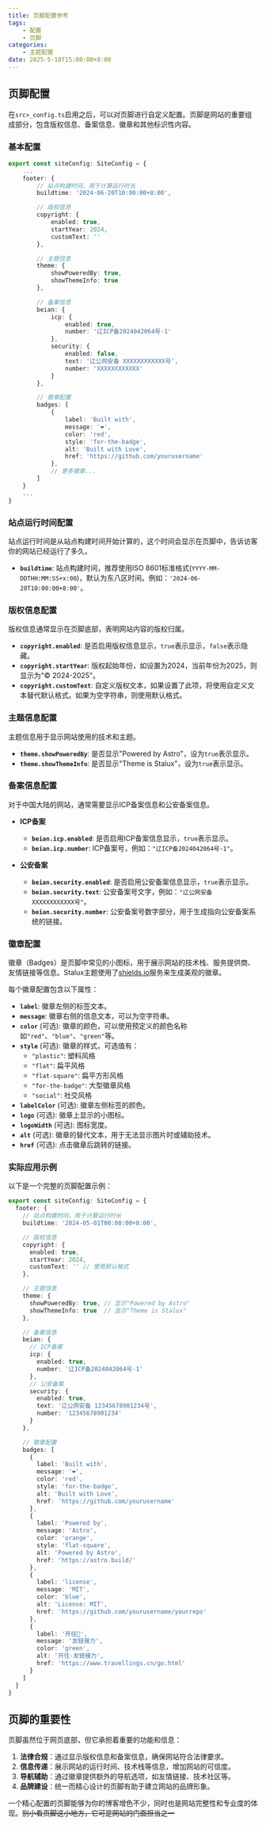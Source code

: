 ```yaml
---
title: 页脚配置参考
tags:
    - 配置
    - 页脚
categories:
    - 主题配置
date: 2025-5-10T15:00:00+8:00
---
```


## 页脚配置

在`src>_config.ts`启用之后，可以对页脚进行自定义配置。页脚是网站的重要组成部分，包含版权信息、备案信息、徽章和其他标识性内容。

### 基本配置

```ts title="_config.ts"
export const siteConfig: SiteConfig = {    
    ...
    footer: {
        // 站点构建时间，用于计算运行时长
        buildtime: '2024-06-20T10:00:00+8:00',

        // 版权信息
        copyright: {
            enabled: true,
            startYear: 2024,
            customText: ''
        },

        // 主题信息
        theme: {
            showPoweredBy: true,
            showThemeInfo: true
        },

        // 备案信息
        beian: {
            icp: {
                enabled: true,
                number: '辽ICP备2024042064号-1'
            },
            security: {
                enabled: false,
                text: '辽公网安备 XXXXXXXXXXXX号',
                number: 'XXXXXXXXXXXX'
            }
        },

        // 徽章配置
        badges: [
            {
                label: 'Built with',
                message: '❤',
                color: 'red',
                style: 'for-the-badge',
                alt: 'Built with Love',
                href: 'https://github.com/yourusername'
            },
            // 更多徽章...
        ]
    }
    ...
}
```

### 站点运行时间配置

站点运行时间是从站点构建时间开始计算的，这个时间会显示在页脚中，告诉访客你的网站已经运行了多久。

- **`buildtime`**: 站点构建时间，推荐使用ISO 8601标准格式(`YYYY-MM-DDTHH:MM:SS+x:00`)，默认为东八区时间。例如：`'2024-06-20T10:00:00+8:00'`。

### 版权信息配置

版权信息通常显示在页脚底部，表明网站内容的版权归属。

- **`copyright.enabled`**: 是否启用版权信息显示，`true`表示显示，`false`表示隐藏。
- **`copyright.startYear`**: 版权起始年份，如设置为2024，当前年份为2025，则显示为"© 2024-2025"。
- **`copyright.customText`**: 自定义版权文本，如果设置了此项，将使用自定义文本替代默认格式。如果为空字符串，则使用默认格式。

### 主题信息配置

主题信息用于显示网站使用的技术和主题。

- **`theme.showPoweredBy`**: 是否显示"Powered by Astro"，设为`true`表示显示。
- **`theme.showThemeInfo`**: 是否显示"Theme is Stalux"，设为`true`表示显示。

### 备案信息配置

对于中国大陆的网站，通常需要显示ICP备案信息和公安备案信息。

- **ICP备案**
  - **`beian.icp.enabled`**: 是否启用ICP备案信息显示，`true`表示显示。
  - **`beian.icp.number`**: ICP备案号，例如：`"辽ICP备2024042064号-1"`。

- **公安备案**
  - **`beian.security.enabled`**: 是否启用公安备案信息显示，`true`表示显示。
  - **`beian.security.text`**: 公安备案号文字，例如：`"辽公网安备 XXXXXXXXXXXX号"`。
  - **`beian.security.number`**: 公安备案号数字部分，用于生成指向公安备案系统的链接。

### 徽章配置

徽章（Badges）是页脚中常见的小图标，用于展示网站的技术栈、服务提供商、友情链接等信息。Stalux主题使用了[shields.io](https://shields.io/)服务来生成美观的徽章。

每个徽章配置包含以下属性：

- **`label`**: 徽章左侧的标签文本。
- **`message`**: 徽章右侧的信息文本，可以为空字符串。
- **`color`** (可选): 徽章的颜色，可以使用预定义的颜色名称如`"red"`、`"blue"`、`"green"`等。
- **`style`** (可选): 徽章的样式，可选值有：
  - `"plastic"`: 塑料风格
  - `"flat"`: 扁平风格
  - `"flat-square"`: 扁平方形风格
  - `"for-the-badge"`: 大型徽章风格
  - `"social"`: 社交风格
- **`labelColor`** (可选): 徽章左侧标签的颜色。
- **`logo`** (可选): 徽章上显示的小图标。
- **`logoWidth`** (可选): 图标宽度。
- **`alt`** (可选): 徽章的替代文本，用于无法显示图片时或辅助技术。
- **`href`** (可选): 点击徽章后跳转的链接。

### 实际应用示例

以下是一个完整的页脚配置示例：

```ts title="_config.ts"
export const siteConfig: SiteConfig = {
  footer: {
    // 站点构建时间，用于计算运行时长
    buildtime: '2024-05-01T00:00:00+8:00',

    // 版权信息
    copyright: {
      enabled: true,
      startYear: 2024,
      customText: '' // 使用默认格式
    },

    // 主题信息
    theme: {
      showPoweredBy: true, // 显示"Powered by Astro"
      showThemeInfo: true  // 显示"Theme is Stalux"
    },

    // 备案信息
    beian: {
      // ICP备案
      icp: {
        enabled: true,
        number: '辽ICP备2024042064号-1'
      },
      // 公安备案
      security: {
        enabled: true,
        text: '辽公网安备 12345678901234号',
        number: '12345678901234'
      }
    },

    // 徽章配置
    badges: [
      {
        label: 'Built with',
        message: '❤',
        color: 'red',
        style: 'for-the-badge',
        alt: 'Built with Love',
        href: 'https://github.com/yourusername'
      },
      {
        label: 'Powered by',
        message: 'Astro',
        color: 'orange',
        style: 'flat-square',
        alt: 'Powered by Astro',
        href: 'https://astro.build/'
      },
      {
        label: 'license',
        message: 'MIT',
        color: 'blue',
        alt: 'License: MIT',
        href: 'https://github.com/yourusername/yourrepo'
      },
      {
        label: '开往🚆',
        message: '友链接力',
        color: 'green',
        alt: '开往-友链接力',
        href: 'https://www.travellings.cn/go.html'
      }
    ]
  }
}
```

## 页脚的重要性

页脚虽然位于网页底部，但它承担着重要的功能和信息：

1. **法律合规**：通过显示版权信息和备案信息，确保网站符合法律要求。
2. **信息传递**：展示网站的运行时间、技术栈等信息，增加网站的可信度。
3. **导航辅助**：通过徽章提供额外的导航选项，如友情链接、技术社区等。
4. **品牌建设**：统一而精心设计的页脚有助于建立网站的品牌形象。

一个精心配置的页脚能够为你的博客增色不少，同时也是网站完整性和专业度的体现。~~别小看页脚这小地方，它可是网站的门面担当之一~~


